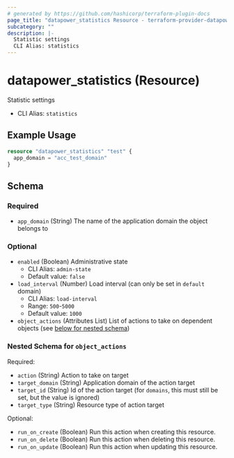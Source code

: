```yaml
---
# generated by https://github.com/hashicorp/terraform-plugin-docs
page_title: "datapower_statistics Resource - terraform-provider-datapower"
subcategory: ""
description: |-
  Statistic settings
  CLI Alias: statistics
---
```


# datapower_statistics (Resource)

Statistic settings
  - CLI Alias: `statistics`

## Example Usage

```terraform
resource "datapower_statistics" "test" {
  app_domain = "acc_test_domain"
}
```

<!-- schema generated by tfplugindocs -->
## Schema

### Required

- `app_domain` (String) The name of the application domain the object belongs to

### Optional

- `enabled` (Boolean) Administrative state
  - CLI Alias: `admin-state`
  - Default value: `false`
- `load_interval` (Number) Load interval (can only be set in `default` domain)
  - CLI Alias: `load-interval`
  - Range: `500`-`5000`
  - Default value: `1000`
- `object_actions` (Attributes List) List of actions to take on dependent objects (see [below for nested schema](#nestedatt--object_actions))

<a id="nestedatt--object_actions"></a>
### Nested Schema for `object_actions`

Required:

- `action` (String) Action to take on target
- `target_domain` (String) Application domain of the action target
- `target_id` (String) Id of the action target (for `domains`, this must still be set, but the value is ignored)
- `target_type` (String) Resource type of action target

Optional:

- `run_on_create` (Boolean) Run this action when creating this resource.
- `run_on_delete` (Boolean) Run this action when deleting this resource.
- `run_on_update` (Boolean) Run this action when updating this resource.
